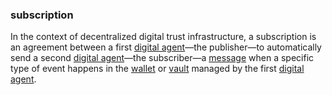 ### subscription

<p class="c8"><span>In the context of decentralized digital trust infrastructure, a subscription is an agreement between a first </span><span class="c2"><a class="c3" href="#h.z3ugzt4hgdf6">digital agent</a></span><span>—the publisher—to automatically send a second </span><span class="c2"><a class="c3" href="#h.z3ugzt4hgdf6">digital agent</a></span><span>—the subscriber—a </span><span class="c2"><a class="c3" href="#h.bge7ubygwk2q">message</a></span><span>&nbsp;when a specific type of event happens in the </span><span class="c2"><a class="c3" href="#h.mh27630t20d">wallet</a></span><span>&nbsp;or </span><span class="c2"><a class="c3" href="#h.cz29glapo2tg">vault</a></span><span>&nbsp;managed by the first </span><span class="c2"><a class="c3" href="#h.z3ugzt4hgdf6">digital agent</a></span><span class="c0">.</span></p>